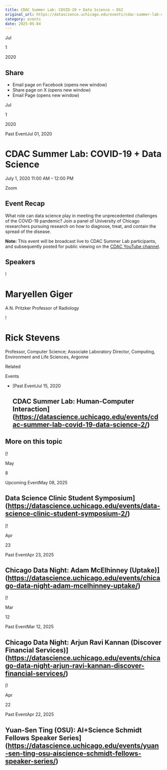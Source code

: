 ```yaml
---
title: CDAC Summer Lab: COVID-19 + Data Science – DSI
original_url: https://datascience.uchicago.edu/events/cdac-summer-lab-covid-19-data-science
category: events
date: 2025-05-04
---
```


Jul

1

2020

## Share

* Email page on Facebook (opens new window)
* Share page on X (opens new window)
* Email Page (opens new window)

<!-- Table-like structure detected -->

Jul

1

2020

Past EventJul 01, 2020

# CDAC Summer Lab: COVID-19 + Data Science

July 1, 2020 11:00 AM – 12:00 PM

Zoom

## Event Recap

What role can data science play in meeting the unprecedented challenges of the COVID-19 pandemic? Join a panel of University of Chicago researchers pursuing research on how to diagnose, treat, and contain the spread of the disease.

**Note:** This event will be broadcast live to CDAC Summer Lab participants, and subsequently posted for public viewing on the [CDAC YouTube channel](https://www.youtube.com/channel/UCf_vMLzedhxTSvsUwVgpAgA).

## Speakers

<!-- Table-like structure detected -->

! 

# Maryellen Giger

A.N. Pritzker Professor of Radiology

! 

# Rick Stevens

Professor, Computer Science; Associate Laboratory Director, Computing, Environment and Life Sciences, Argonne

Related

Events

* [Past EventJul 15, 2020

  ## CDAC Summer Lab: Human-Computer Interaction](https://datascience.uchicago.edu/events/cdac-summer-lab-covid-19-data-science-2/)

## More on this topic

[!

May

8

Upcoming EventMay 08, 2025

## Data Science Clinic Student Symposium](https://datascience.uchicago.edu/events/data-science-clinic-student-symposium-2/)
[!

Apr

23

Past EventApr 23, 2025

## Chicago Data Night: Adam McElhinney (Uptake)](https://datascience.uchicago.edu/events/chicago-data-night-adam-mcelhinney-uptake/)
[!

Mar

12

Past EventMar 12, 2025

## Chicago Data Night: Arjun Ravi Kannan (Discover Financial Services)](https://datascience.uchicago.edu/events/chicago-data-night-arjun-ravi-kannan-discover-financial-services/)
[!

Apr

22

Past EventApr 22, 2025

## Yuan-Sen Ting (OSU): AI+Science Schmidt Fellows Speaker Series](https://datascience.uchicago.edu/events/yuan-sen-ting-osu-aiscience-schmidt-fellows-speaker-series/)